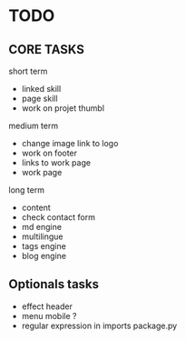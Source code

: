 TODO
==========

CORE TASKS
----------

short term
- linked skill
- page skill
- work on projet thumbl

medium term
- change image link to logo
- work on footer 
- links to work page
- work page

long term
- content
- check contact form
- md engine
- multilingue
- tags engine
- blog engine

Optionals tasks
----------

- effect header
- menu mobile ?
- regular expression in imports package.py
